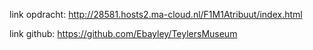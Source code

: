 link opdracht: http://28581.hosts2.ma-cloud.nl/F1M1Atribuut/index.html

link github: https://github.com/Ebayley/TeylersMuseum